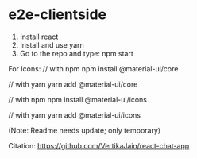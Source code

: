# e2e-clientside

1) Install react
2) Install and use yarn
3) Go to the repo and type: npm start

For Icons:
// with npm
npm install @material-ui/core

// with yarn
yarn add @material-ui/core

// with npm
npm install @material-ui/icons

// with yarn
yarn add @material-ui/icons

(Note: Readme needs update; only temporary)

Citation: https://github.com/VertikaJain/react-chat-app
